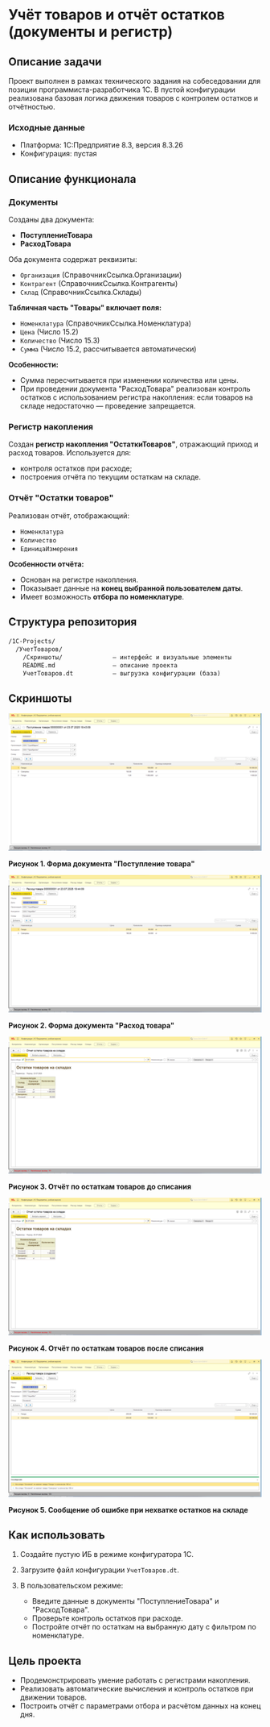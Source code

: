 # Учёт товаров и отчёт остатков (документы и регистр)

## Описание задачи

Проект выполнен в рамках технического задания на собеседовании для позиции программиста-разработчика 1С. В пустой конфигурации реализована базовая логика движения товаров с контролем остатков и отчётностью.

### Исходные данные

* Платформа: 1С:Предприятие 8.3, версия 8.3.26
* Конфигурация: пустая

## Описание функционала

### Документы

Созданы два документа:

* **ПоступлениеТовара**
* **РасходТовара**

Оба документа содержат реквизиты:

* `Организация` (СправочникСсылка.Организации)
* `Контрагент` (СправочникСсылка.Контрагенты)
* `Склад` (СправочникСсылка.Склады)

**Табличная часть "Товары" включает поля:**

* `Номенклатура` (СправочникСсылка.Номенклатура)
* `Цена` (Число 15.2)
* `Количество` (Число 15.3)
* `Сумма` (Число 15.2, рассчитывается автоматически)

**Особенности:**

* Сумма пересчитывается при изменении количества или цены.
* При проведении документа "РасходТовара" реализован контроль остатков с использованием регистра накопления: если товаров на складе недостаточно — проведение запрещается.

### Регистр накопления

Создан **регистр накопления "ОстаткиТоваров"**, отражающий приход и расход товаров. Используется для:

* контроля остатков при расходе;
* построения отчёта по текущим остаткам на складе.

### Отчёт "Остатки товаров"

Реализован отчёт, отображающий:

* `Номенклатура`
* `Количество`
* `ЕдиницаИзмерения`

**Особенности отчёта:**

* Основан на регистре накопления.
* Показывает данные на **конец выбранной пользователем даты**.
* Имеет возможность **отбора по номенклатуре**.

## Структура репозитория

```
/1С-Projects/
  /УчетТоваров/
    /Скриншоты/              — интерфейс и визуальные элементы
    README.md                — описание проекта
    УчетТоваров.dt           — выгрузка конфигурации (база)
```

## Скриншоты

![Исходная форма](Скриншоты/ПоступлениеТовара.png)

**Рисунок 1. Форма документа "Поступление товара"**

![Исходная форма](Скриншоты/РасходТовара.png)

**Рисунок 2. Форма документа "Расход товара"**

![Исходная форма](Скриншоты/ОтчетОстаткиТоваровНаСкладахДоСписания.png)

**Рисунок 3. Отчёт по остаткам товаров до списания**

![Исходная форма](Скриншоты/ОтчетОстаткиТоваровНаСкладахПослеСписания.png)

**Рисунок 4. Отчёт по остаткам товаров после списания**

![Исходная форма](Скриншоты/СообщениеОбОшибке.png)

**Рисунок 5. Сообщение об ошибке при нехватке остатков на складе**

## Как использовать

1. Создайте пустую ИБ в режиме конфигуратора 1С.
2. Загрузите файл конфигурации `УчетТоваров.dt`.
3. В пользовательском режиме:

   * Введите данные в документы "ПоступлениеТовара" и "РасходТовара".
   * Проверьте контроль остатков при расходе.
   * Постройте отчёт по остаткам на выбранную дату с фильтром по номенклатуре.

## Цель проекта

* Продемонстрировать умение работать с регистрами накопления.
* Реализовать автоматические вычисления и контроль остатков при движении товаров.
* Построить отчёт с параметрами отбора и расчётом данных на конец дня.

